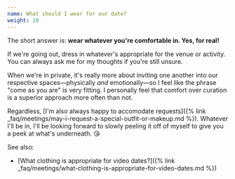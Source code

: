 ```yaml
---
name: What should I wear for our date?
weight: 10
---
```


The short answer is: **wear whatever you're comfortable in. Yes, for real!**

If we're going out, dress in whatever's appropriate for the venue or activity. You can always ask me for my thoughts if you're still unsure.

When we're in private, it's really more about inviting one another into our respective spaces&mdash;physically *and* emotionally&mdash;so I feel like the phrase "come as you are" is very fitting. I personally feel that comfort over curation is a superior approach more often than not.

Regardless, [I'm also always happy to accomodate requests]({% link _faq/meetings/may-i-request-a-special-outfit-or-makeup.md %}). Whatever I'll be in, I'll be looking forward to slowly peeling it off of myself to give you a peek at what's underneath. 😘

See also:

- [What clothing is appropriate for video dates?]({% link _faq/meetings/what-clothing-is-appropriate-for-video-dates.md %})
